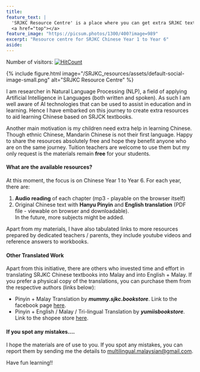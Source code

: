 ```yaml
---
title:
feature_text: |
  'SRJKC Resource Centre' is a place where you can get extra SRJKC textbook-related resources **free of charge**. 
  <a href="top"></a>
feature_image: "https://picsum.photos/1300/400?image=989"
excerpt: "Resource centre for SRJKC Chinese Year 1 to Year 6"
aside: 
---
```

Number of visitors: [![HitCount](https://hits.dwyl.com/multilingual-malaysian/SRJKC_resources.svg?style=flat)](http://hits.dwyl.com/multilingual-malaysian/SRJKC_resources)

{% include figure.html image="/SRJKC_resources/assets/default-social-image-small.png" alt="SRJKC Resource Centre" %}

I am researcher in Natural Language Processing (NLP), a field of applying Artificial Intelligence in Languages (both written and spoken). As such I am well aware of AI technologies that can be used to assist in education and in learning. Hence I have embarked on this journey to create extra resources to aid learning Chinese based on SRJCK textbooks.

Another main motivation is my children need extra help in learning Chinese. Though ethnic Chinese, Mandarin Chinese is not their first language. Happy to share the resources absolutely free and hope they benefit anyone who are on the same journey. Tuition teachers are welcome to use them but my only request is the materials remain **free** for your students. 

#### What are the available resources?
At this moment, the focus is on Chinese Year 1 to Year 6. For each year, there are:
1. **Audio reading** of each chapter (mp3 - playable on the browser itself)
2. Original Chinese text with **Hanyu Pinyin** and **English translation** (PDF file - viewable on browser and downloadable).\
In the future, more subjects might be added. 

Apart from my materials, I have also tabulated links to more resources prepared by dedicated teachers / parents, they include youtube videos and reference answers to workbooks.

#### Other Translated Work
Apart from this initiative, there are others who invested time and effort in translating SRJKC Chinese textbooks into Malay and into English + Malay. If you prefer a physical copy of the translations, you can purchase them from the respective authors (links below):
- Pinyin + Malay Translation by ***mummy.sjkc.bookstore***. Link to the facebook page [here](https://www.facebook.com/search/top?q=mummy.sjkc.bookstore).
- Pinyin + English / Malay / Tri-lingual Translation by ***yumiisbookstore***. Link to the shopee store [here](https://shopee.com.my/yumiisbookstore).

#### If you spot any mistakes....
I hope the materials are of use to you. If you spot any mistakes, you can report them by sending me the details to multilingual.malaysian@gmail.com.

Have fun learning!!


